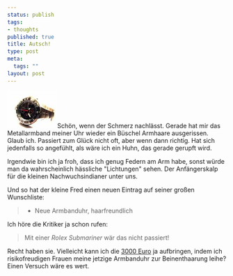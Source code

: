 ```yaml
--- 
status: publish
tags: 
- thoughts
published: true
title: Autsch!
type: post
meta: 
  tags: ""
layout: post
---
```

<img src='/media/wp/050301watch.jpg' alt='(sxc.hu) Armbanduhr' class="alignleft border" />Schön, wenn der Schmerz nachlässt. Gerade hat mir das Metallarmband meiner Uhr wieder ein Büschel Armhaare ausgerissen. Glaub ich. Passiert zum Glück nicht oft, aber wenn dann richtig. Hat sich jedenfalls so angefühlt, als wäre ich ein Huhn, das gerade gerupft wird.

Irgendwie bin ich ja froh, dass ich genug Federn am Arm habe, sonst würde man da wahrscheinlich hässliche "Lichtungen" sehen. Der Anfängerskalp für die kleinen Nachwuchsindianer unter uns.

Und so hat der kleine Fred einen neuen Eintrag auf seiner großen Wunschliste:
<blockquote><ul>
	<li>Neue Armbanduhr, haarfreundlich</li>
</ul>
</blockquote>

Ich höre die Kritiker ja schon rufen:

<blockquote>Mit einer <em>Rolex Submariner</em> wär das nicht passiert!</blockquote>

Recht haben sie. Vielleicht kann ich die <a href="http://uhrentick.piranho.de/uhrentest/rolex_sub/test_rolex_sub.htm">3000 Euro</a> ja aufbringen, indem ich risikofreudigen Frauen meine jetzige Armbanduhr zur Beinenthaarung leihe? Einen Versuch wäre es wert.
